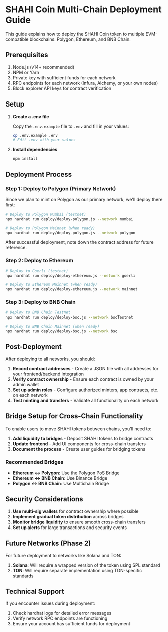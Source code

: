 # SHAHI Coin Multi-Chain Deployment Guide

This guide explains how to deploy the SHAHI Coin token to multiple EVM-compatible blockchains: Polygon, Ethereum, and BNB Chain.

## Prerequisites

1. Node.js (v14+ recommended)
2. NPM or Yarn
3. Private key with sufficient funds for each network
4. RPC endpoints for each network (Infura, Alchemy, or your own nodes)
5. Block explorer API keys for contract verification

## Setup

1. **Create a .env file**

   Copy the `.env.example` file to `.env` and fill in your values:

   ```bash
   cp .env.example .env
   # Edit .env with your values
   ```

2. **Install dependencies**

   ```bash
   npm install
   ```

## Deployment Process

### Step 1: Deploy to Polygon (Primary Network)

Since we plan to mint on Polygon as our primary network, we'll deploy there first:

```bash
# Deploy to Polygon Mumbai (testnet)
npx hardhat run deploy/deploy-polygon.js --network mumbai

# Deploy to Polygon Mainnet (when ready)
npx hardhat run deploy/deploy-polygon.js --network polygon
```

After successful deployment, note down the contract address for future reference.

### Step 2: Deploy to Ethereum

```bash
# Deploy to Goerli (testnet)
npx hardhat run deploy/deploy-ethereum.js --network goerli

# Deploy to Ethereum Mainnet (when ready)
npx hardhat run deploy/deploy-ethereum.js --network mainnet
```

### Step 3: Deploy to BNB Chain

```bash
# Deploy to BNB Chain Testnet
npx hardhat run deploy/deploy-bsc.js --network bscTestnet

# Deploy to BNB Chain Mainnet (when ready)
npx hardhat run deploy/deploy-bsc.js --network bsc
```

## Post-Deployment

After deploying to all networks, you should:

1. **Record contract addresses** - Create a JSON file with all addresses for your frontend/backend integration
2. **Verify contract ownership** - Ensure each contract is owned by your admin wallet
3. **Set up admin roles** - Configure authorized minters, app contracts, etc. on each network
4. **Test minting and transfers** - Validate all functionality on each network

## Bridge Setup for Cross-Chain Functionality

To enable users to move SHAHI tokens between chains, you'll need to:

1. **Add liquidity to bridges** - Deposit SHAHI tokens to bridge contracts
2. **Update frontend** - Add UI components for cross-chain transfers
3. **Document the process** - Create user guides for bridging tokens

### Recommended Bridges

- **Ethereum ↔ Polygon**: Use the Polygon PoS Bridge
- **Ethereum ↔ BNB Chain**: Use Binance Bridge
- **Polygon ↔ BNB Chain**: Use Multichain Bridge

## Security Considerations

1. **Use multi-sig wallets** for contract ownership where possible
2. **Implement gradual token distribution** across bridges
3. **Monitor bridge liquidity** to ensure smooth cross-chain transfers
4. **Set up alerts** for large transactions and security events

## Future Networks (Phase 2)

For future deployment to networks like Solana and TON:

1. **Solana**: Will require a wrapped version of the token using SPL standard
2. **TON**: Will require separate implementation using TON-specific standards

## Technical Support

If you encounter issues during deployment:

1. Check hardhat logs for detailed error messages
2. Verify network RPC endpoints are functioning
3. Ensure your account has sufficient funds for deployment